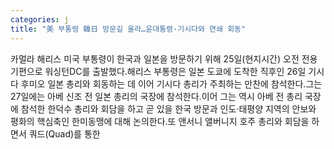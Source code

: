 ```yaml
---
categories: j
title: "美 부통령 韓日 방문길 올라…윤대통령·기시다와 연쇄 회동"
---
```

카멀라 해리스 미국 부통령이 한국과 일본을 방문하기 위해 25일(현지시간) 오전 전용기편으로 워싱턴DC를 출발했다.해리스 부통령은 일본 도쿄에 도착한 직후인 26일 기시다 후미오 일본 총리와 회동하는 데 이어 기시다 총리가 주최하는 만찬에 참석한다.그는 27일에는 아베 신조 전 일본 총리의 국장에 참석한다.이어 그는 역시 아베 전 총리 국장에 참석한 한덕수 총리와 회담을 하고 곧 있을 한국 방문과 인도·태평양 지역의 안보와 평화의 핵심축인 한미동맹에 대해 논의한다.또 앤서니 앨버니지 호주 총리와 회담을 하면서 쿼드(Quad)를 통한